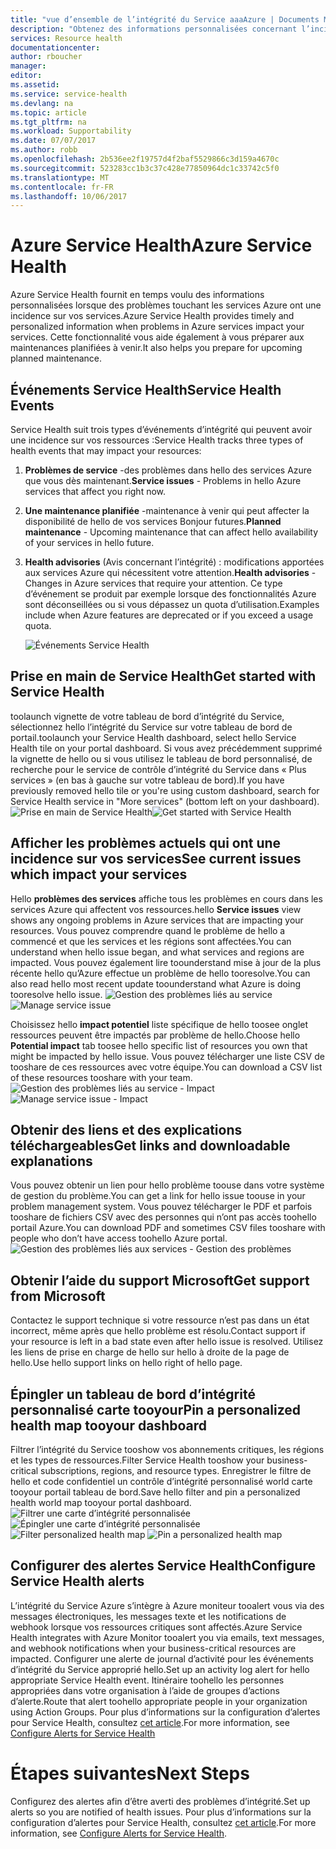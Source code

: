 ```yaml
---
title: "vue d’ensemble de l’intégrité du Service aaaAzure | Documents Microsoft"
description: "Obtenez des informations personnalisées concernant l’incidence des problèmes et de la maintenance actuels et futurs d’Azure sur vos applications Azure."
services: Resource health
documentationcenter: 
author: rboucher
manager: 
editor: 
ms.assetid: 
ms.service: service-health
ms.devlang: na
ms.topic: article
ms.tgt_pltfrm: na
ms.workload: Supportability
ms.date: 07/07/2017
ms.author: robb
ms.openlocfilehash: 2b536ee2f19757d4f2baf5529866c3d159a4670c
ms.sourcegitcommit: 523283cc1b3c37c428e77850964dc1c33742c5f0
ms.translationtype: MT
ms.contentlocale: fr-FR
ms.lasthandoff: 10/06/2017
---
```

# <a name="azure-service-health"></a><span data-ttu-id="16dbf-103">Azure Service Health</span><span class="sxs-lookup"><span data-stu-id="16dbf-103">Azure Service Health</span></span>
<span data-ttu-id="16dbf-104">Azure Service Health fournit en temps voulu des informations personnalisées lorsque des problèmes touchant les services Azure ont une incidence sur vos services.</span><span class="sxs-lookup"><span data-stu-id="16dbf-104">Azure Service Health provides timely and personalized information when problems in Azure services impact your services.</span></span>  <span data-ttu-id="16dbf-105">Cette fonctionnalité vous aide également à vous préparer aux maintenances planifiées à venir.</span><span class="sxs-lookup"><span data-stu-id="16dbf-105">It also helps you prepare for upcoming planned maintenance.</span></span>

## <a name="service-health-events"></a><span data-ttu-id="16dbf-106">Événements Service Health</span><span class="sxs-lookup"><span data-stu-id="16dbf-106">Service Health Events</span></span>
<span data-ttu-id="16dbf-107">Service Health suit trois types d’événements d’intégrité qui peuvent avoir une incidence sur vos ressources :</span><span class="sxs-lookup"><span data-stu-id="16dbf-107">Service Health tracks three types of health events that may impact your resources:</span></span>
1. <span data-ttu-id="16dbf-108">**Problèmes de service** -des problèmes dans hello des services Azure que vous dès maintenant.</span><span class="sxs-lookup"><span data-stu-id="16dbf-108">**Service issues** - Problems in hello Azure services that affect you right now.</span></span> 
2. <span data-ttu-id="16dbf-109">**Une maintenance planifiée** -maintenance à venir qui peut affecter la disponibilité de hello de vos services Bonjour futures.</span><span class="sxs-lookup"><span data-stu-id="16dbf-109">**Planned maintenance** - Upcoming maintenance that can affect hello availability of your services in hello future.</span></span>  
3. <span data-ttu-id="16dbf-110">**Health advisories** (Avis concernant l’intégrité) : modifications apportées aux services Azure qui nécessitent votre attention.</span><span class="sxs-lookup"><span data-stu-id="16dbf-110">**Health advisories** - Changes in Azure services that require your attention.</span></span> <span data-ttu-id="16dbf-111">Ce type d’événement se produit par exemple lorsque des fonctionnalités Azure sont déconseillées ou si vous dépassez un quota d’utilisation.</span><span class="sxs-lookup"><span data-stu-id="16dbf-111">Examples include when Azure features are deprecated or if you exceed a usage quota.</span></span>

    ![Événements Service Health](./media/service-health-overview/azure-service-health-overview-7.png)

## <a name="get-started-with-service-health"></a><span data-ttu-id="16dbf-113">Prise en main de Service Health</span><span class="sxs-lookup"><span data-stu-id="16dbf-113">Get started with Service Health</span></span>
<span data-ttu-id="16dbf-114">toolaunch vignette de votre tableau de bord d’intégrité du Service, sélectionnez hello l’intégrité du Service sur votre tableau de bord de portail.</span><span class="sxs-lookup"><span data-stu-id="16dbf-114">toolaunch your Service Health dashboard, select hello Service Health tile on your portal dashboard.</span></span> <span data-ttu-id="16dbf-115">Si vous avez précédemment supprimé la vignette de hello ou si vous utilisez le tableau de bord personnalisé, de recherche pour le service de contrôle d’intégrité du Service dans « Plus services » (en bas à gauche sur votre tableau de bord).</span><span class="sxs-lookup"><span data-stu-id="16dbf-115">If you have previously removed hello tile or you're using custom dashboard, search for Service Health service in "More services" (bottom left on your dashboard).</span></span>
<span data-ttu-id="16dbf-116">![Prise en main de Service Health](./media/service-health-overview/azure-service-health-overview-1.png)</span><span class="sxs-lookup"><span data-stu-id="16dbf-116">![Get started with Service Health](./media/service-health-overview/azure-service-health-overview-1.png)</span></span>

## <a name="see-current-issues-which-impact-your-services"></a><span data-ttu-id="16dbf-117">Afficher les problèmes actuels qui ont une incidence sur vos services</span><span class="sxs-lookup"><span data-stu-id="16dbf-117">See current issues which impact your services</span></span>
<span data-ttu-id="16dbf-118">Hello **problèmes des services** affiche tous les problèmes en cours dans les services Azure qui affectent vos ressources.</span><span class="sxs-lookup"><span data-stu-id="16dbf-118">hello **Service issues** view shows any ongoing problems in Azure services that are impacting your resources.</span></span> <span data-ttu-id="16dbf-119">Vous pouvez comprendre quand le problème de hello a commencé et que les services et les régions sont affectées.</span><span class="sxs-lookup"><span data-stu-id="16dbf-119">You can understand when hello issue began, and what services and regions are impacted.</span></span> <span data-ttu-id="16dbf-120">Vous pouvez également lire toounderstand mise à jour de la plus récente hello qu’Azure effectue un problème de hello tooresolve.</span><span class="sxs-lookup"><span data-stu-id="16dbf-120">You can also read hello most recent update toounderstand what Azure is doing tooresolve hello issue.</span></span> 
<span data-ttu-id="16dbf-121">![Gestion des problèmes liés au service](./media/service-health-overview/azure-service-health-overview-2.png)</span><span class="sxs-lookup"><span data-stu-id="16dbf-121">![Manage service issue](./media/service-health-overview/azure-service-health-overview-2.png)</span></span>

<span data-ttu-id="16dbf-122">Choisissez hello **impact potentiel** liste spécifique de hello toosee onglet ressources peuvent être impactés par problème de hello.</span><span class="sxs-lookup"><span data-stu-id="16dbf-122">Choose hello **Potential impact** tab toosee hello specific list of resources you own that might be impacted by hello issue.</span></span> <span data-ttu-id="16dbf-123">Vous pouvez télécharger une liste CSV de tooshare de ces ressources avec votre équipe.</span><span class="sxs-lookup"><span data-stu-id="16dbf-123">You can  download a CSV list of these resources tooshare with your team.</span></span>
<span data-ttu-id="16dbf-124">![Gestion des problèmes liés au service - Impact](./media/service-health-overview/azure-service-health-overview-4.png)</span><span class="sxs-lookup"><span data-stu-id="16dbf-124">![Manage service issue - Impact](./media/service-health-overview/azure-service-health-overview-4.png)</span></span>

## <a name="get-links-and-downloadable-explanations"></a><span data-ttu-id="16dbf-125">Obtenir des liens et des explications téléchargeables</span><span class="sxs-lookup"><span data-stu-id="16dbf-125">Get links and downloadable explanations</span></span> 
<span data-ttu-id="16dbf-126">Vous pouvez obtenir un lien pour hello problème toouse dans votre système de gestion du problème.</span><span class="sxs-lookup"><span data-stu-id="16dbf-126">You can get a link for hello issue toouse in your problem management system.</span></span> <span data-ttu-id="16dbf-127">Vous pouvez télécharger le PDF et parfois tooshare de fichiers CSV avec des personnes qui n’ont pas accès toohello portail Azure.</span><span class="sxs-lookup"><span data-stu-id="16dbf-127">You can download PDF and sometimes CSV files tooshare with people who don’t have access toohello Azure portal.</span></span>   
![Gestion des problèmes liés aux services - Gestion des problèmes](./media/service-health-overview/azure-service-health-overview-3.png)

## <a name="get-support-from-microsoft"></a><span data-ttu-id="16dbf-129">Obtenir l’aide du support Microsoft</span><span class="sxs-lookup"><span data-stu-id="16dbf-129">Get support from Microsoft</span></span>
<span data-ttu-id="16dbf-130">Contactez le support technique si votre ressource n’est pas dans un état incorrect, même après que hello problème est résolu.</span><span class="sxs-lookup"><span data-stu-id="16dbf-130">Contact support if your resource is left in a bad state even after hello issue is resolved.</span></span>  <span data-ttu-id="16dbf-131">Utilisez les liens de prise en charge de hello sur hello à droite de la page de hello.</span><span class="sxs-lookup"><span data-stu-id="16dbf-131">Use hello support links on hello right of hello page.</span></span>  

## <a name="pin-a-personalized-health-map-tooyour-dashboard"></a><span data-ttu-id="16dbf-132">Épingler un tableau de bord d’intégrité personnalisé carte tooyour</span><span class="sxs-lookup"><span data-stu-id="16dbf-132">Pin a personalized health map tooyour dashboard</span></span>
<span data-ttu-id="16dbf-133">Filtrer l’intégrité du Service tooshow vos abonnements critiques, les régions et les types de ressources.</span><span class="sxs-lookup"><span data-stu-id="16dbf-133">Filter Service Health tooshow your business-critical subscriptions, regions, and resource types.</span></span> <span data-ttu-id="16dbf-134">Enregistrer le filtre de hello et code confidentiel un contrôle d’intégrité personnalisé world carte tooyour portail tableau de bord.</span><span class="sxs-lookup"><span data-stu-id="16dbf-134">Save hello filter and pin a personalized health world map tooyour portal dashboard.</span></span> 
<span data-ttu-id="16dbf-135">![Filtrer une carte d’intégrité personnalisée](./media/service-health-overview/azure-service-health-overview-6a.png)
![Épingler une carte d’intégrité personnalisée](./media/service-health-overview/azure-service-health-overview-6b.png)</span><span class="sxs-lookup"><span data-stu-id="16dbf-135">![Filter personalized health map](./media/service-health-overview/azure-service-health-overview-6a.png)
![Pin a personalized health map](./media/service-health-overview/azure-service-health-overview-6b.png)</span></span>

## <a name="configure-service-health-alerts"></a><span data-ttu-id="16dbf-136">Configurer des alertes Service Health</span><span class="sxs-lookup"><span data-stu-id="16dbf-136">Configure Service Health alerts</span></span>
<span data-ttu-id="16dbf-137">L’intégrité du Service Azure s’intègre à Azure moniteur tooalert vous via des messages électroniques, les messages texte et les notifications de webhook lorsque vos ressources critiques sont affectés.</span><span class="sxs-lookup"><span data-stu-id="16dbf-137">Azure Service Health integrates with Azure Monitor tooalert you via emails, text messages, and webhook notifications when your business-critical resources are impacted.</span></span> <span data-ttu-id="16dbf-138">Configurer une alerte de journal d’activité pour les événements d’intégrité du Service approprié hello.</span><span class="sxs-lookup"><span data-stu-id="16dbf-138">Set up an activity log alert for hello appropriate Service Health event.</span></span> <span data-ttu-id="16dbf-139">Itinéraire toohello les personnes appropriées dans votre organisation à l’aide de groupes d’actions d’alerte.</span><span class="sxs-lookup"><span data-stu-id="16dbf-139">Route that alert toohello appropriate people in your organization using Action Groups.</span></span> <span data-ttu-id="16dbf-140">Pour plus d’informations sur la configuration d’alertes pour Service Health, consultez [cet article](../monitoring-and-diagnostics/monitoring-activity-log-alerts-on-service-notifications.md).</span><span class="sxs-lookup"><span data-stu-id="16dbf-140">For more information, see [Configure Alerts for Service Health](../monitoring-and-diagnostics/monitoring-activity-log-alerts-on-service-notifications.md)</span></span>

# <a name="next-steps"></a><span data-ttu-id="16dbf-141">Étapes suivantes</span><span class="sxs-lookup"><span data-stu-id="16dbf-141">Next Steps</span></span>
<span data-ttu-id="16dbf-142">Configurez des alertes afin d’être averti des problèmes d’intégrité.</span><span class="sxs-lookup"><span data-stu-id="16dbf-142">Set up alerts so you are notified of health issues.</span></span> <span data-ttu-id="16dbf-143">Pour plus d’informations sur la configuration d’alertes pour Service Health, consultez [cet article](../monitoring-and-diagnostics/monitoring-activity-log-alerts-on-service-notifications.md).</span><span class="sxs-lookup"><span data-stu-id="16dbf-143">For more information, see [Configure Alerts for Service Health](../monitoring-and-diagnostics/monitoring-activity-log-alerts-on-service-notifications.md).</span></span> 